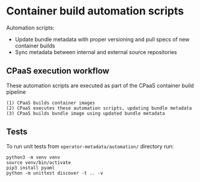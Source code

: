 # Container build automation scripts

Automation scripts:
- Update bundle metadata with proper versioning and pull specs of new container builds
- Sync metadata between internal and external source repositories

## CPaaS execution workflow

These automation scripts are executed as part of the CPaaS container build pipeline
 
```
(1) CPaaS builds container images
(2) CPaaS executes these automation scripts, updating bundle metadata 
(3) CPaaS builds bundle image using updated bundle metadata 
```

## Tests

To run unit tests from `operator-metadata/automation/` directory run:

```
python3 -m venv venv
source venv/bin/activate
pip3 install pyaml
python -m unittest discover -t .. -v
```
